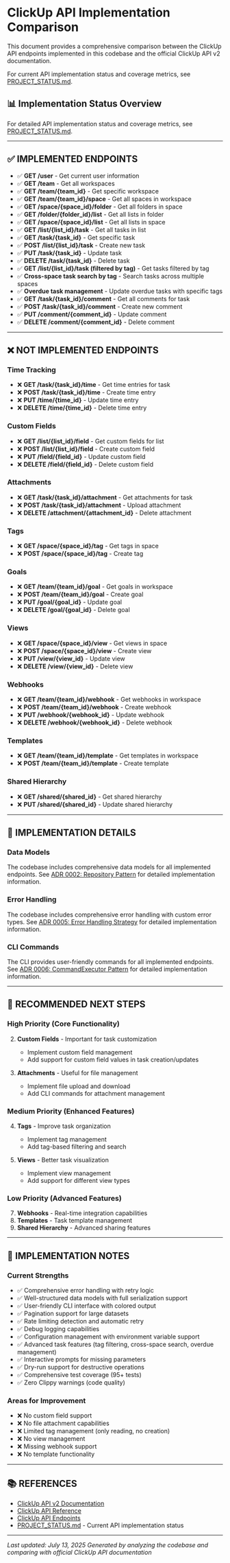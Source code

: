 # ClickUp API Implementation Comparison

This document provides a comprehensive comparison between the ClickUp API endpoints implemented in this codebase and the official ClickUp API v2 documentation.

For current API implementation status and coverage metrics, see [PROJECT_STATUS.md](PROJECT_STATUS.md).

## 📊 Implementation Status Overview

For detailed API implementation status and coverage metrics, see [PROJECT_STATUS.md](PROJECT_STATUS.md).

---

## ✅ IMPLEMENTED ENDPOINTS
- ✅ **GET /user** - Get current user information
- ✅ **GET /team** - Get all workspaces
- ✅ **GET /team/{team_id}** - Get specific workspace
- ✅ **GET /team/{team_id}/space** - Get all spaces in workspace
- ✅ **GET /space/{space_id}/folder** - Get all folders in space
- ✅ **GET /folder/{folder_id}/list** - Get all lists in folder
- ✅ **GET /space/{space_id}/list** - Get all lists in space
- ✅ **GET /list/{list_id}/task** - Get all tasks in list
- ✅ **GET /task/{task_id}** - Get specific task
- ✅ **POST /list/{list_id}/task** - Create new task
- ✅ **PUT /task/{task_id}** - Update task
- ✅ **DELETE /task/{task_id}** - Delete task
- ✅ **GET /list/{list_id}/task (filtered by tag)** - Get tasks filtered by tag
- ✅ **Cross-space task search by tag** - Search tasks across multiple spaces
- ✅ **Overdue task management** - Update overdue tasks with specific tags
- ✅ **GET /task/{task_id}/comment** - Get all comments for task
- ✅ **POST /task/{task_id}/comment** - Create new comment
- ✅ **PUT /comment/{comment_id}** - Update comment
- ✅ **DELETE /comment/{comment_id}** - Delete comment

---

## ❌ NOT IMPLEMENTED ENDPOINTS

### Time Tracking
- ❌ **GET /task/{task_id}/time** - Get time entries for task
- ❌ **POST /task/{task_id}/time** - Create time entry
- ❌ **PUT /time/{time_id}** - Update time entry
- ❌ **DELETE /time/{time_id}** - Delete time entry

### Custom Fields
- ❌ **GET /list/{list_id}/field** - Get custom fields for list
- ❌ **POST /list/{list_id}/field** - Create custom field
- ❌ **PUT /field/{field_id}** - Update custom field
- ❌ **DELETE /field/{field_id}** - Delete custom field

### Attachments
- ❌ **GET /task/{task_id}/attachment** - Get attachments for task
- ❌ **POST /task/{task_id}/attachment** - Upload attachment
- ❌ **DELETE /attachment/{attachment_id}** - Delete attachment

### Tags
- ❌ **GET /space/{space_id}/tag** - Get tags in space
- ❌ **POST /space/{space_id}/tag** - Create tag

### Goals
- ❌ **GET /team/{team_id}/goal** - Get goals in workspace
- ❌ **POST /team/{team_id}/goal** - Create goal
- ❌ **PUT /goal/{goal_id}** - Update goal
- ❌ **DELETE /goal/{goal_id}** - Delete goal

### Views
- ❌ **GET /space/{space_id}/view** - Get views in space
- ❌ **POST /space/{space_id}/view** - Create view
- ❌ **PUT /view/{view_id}** - Update view
- ❌ **DELETE /view/{view_id}** - Delete view

### Webhooks
- ❌ **GET /team/{team_id}/webhook** - Get webhooks in workspace
- ❌ **POST /team/{team_id}/webhook** - Create webhook
- ❌ **PUT /webhook/{webhook_id}** - Update webhook
- ❌ **DELETE /webhook/{webhook_id}** - Delete webhook

### Templates
- ❌ **GET /team/{team_id}/template** - Get templates in workspace
- ❌ **POST /team/{team_id}/template** - Create template

### Shared Hierarchy
- ❌ **GET /shared/{shared_id}** - Get shared hierarchy
- ❌ **PUT /shared/{shared_id}** - Update shared hierarchy

---

## 🔧 IMPLEMENTATION DETAILS

### Data Models
The codebase includes comprehensive data models for all implemented endpoints. See [ADR 0002: Repository Pattern](../adr/0002-repository-pattern.md) for detailed implementation information.

### Error Handling
The codebase includes comprehensive error handling with custom error types. See [ADR 0005: Error Handling Strategy](../adr/0005-error-handling-strategy.md) for detailed implementation information.

### CLI Commands
The CLI provides user-friendly commands for all implemented endpoints. See [ADR 0006: CommandExecutor Pattern](../adr/0006-command-executor-pattern.md) for detailed implementation information.

---

## 🚀 RECOMMENDED NEXT STEPS

### High Priority (Core Functionality)

2. **Custom Fields** - Important for task customization
   - Implement custom field management
   - Add support for custom field values in task creation/updates

3. **Attachments** - Useful for file management
   - Implement file upload and download
   - Add CLI commands for attachment management

### Medium Priority (Enhanced Features)
4. **Tags** - Improve task organization
   - Implement tag management
   - Add tag-based filtering and search

5. **Views** - Better task visualization
   - Implement view management
   - Add support for different view types

### Low Priority (Advanced Features)
7. **Webhooks** - Real-time integration capabilities
8. **Templates** - Task template management
9. **Shared Hierarchy** - Advanced sharing features

---

## 📝 IMPLEMENTATION NOTES

### Current Strengths
- ✅ Comprehensive error handling with retry logic
- ✅ Well-structured data models with full serialization support
- ✅ User-friendly CLI interface with colored output
- ✅ Pagination support for large datasets
- ✅ Rate limiting detection and automatic retry
- ✅ Debug logging capabilities
- ✅ Configuration management with environment variable support
- ✅ Advanced task features (tag filtering, cross-space search, overdue management)
- ✅ Interactive prompts for missing parameters
- ✅ Dry-run support for destructive operations
- ✅ Comprehensive test coverage (95+ tests)
- ✅ Zero Clippy warnings (code quality)

### Areas for Improvement
- ❌ No custom field support
- ❌ No file attachment capabilities
- ❌ Limited tag management (only reading, no creation)
- ❌ No view management
- ❌ Missing webhook support
- ❌ No template functionality

---

## 📚 REFERENCES

- [ClickUp API v2 Documentation](https://clickup.com/api)
- [ClickUp API Reference](https://docs.clickup.com/api/)
- [ClickUp API Endpoints](https://clickup.com/api/v2)
- [PROJECT_STATUS.md](PROJECT_STATUS.md) - Current API implementation status

---

*Last updated: July 13, 2025*
*Generated by analyzing the codebase and comparing with official ClickUp API documentation* 